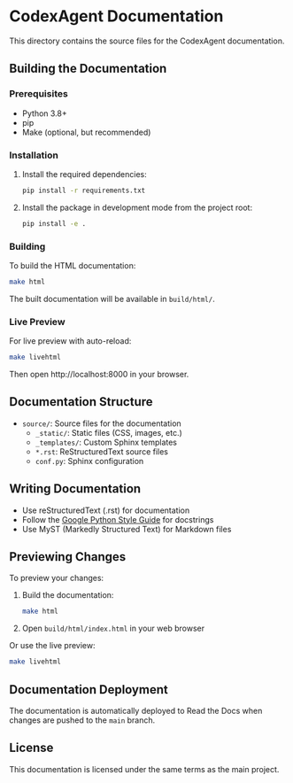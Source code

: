 # CodexAgent Documentation

This directory contains the source files for the CodexAgent documentation.

## Building the Documentation

### Prerequisites

- Python 3.8+
- pip
- Make (optional, but recommended)

### Installation

1. Install the required dependencies:

   ```bash
   pip install -r requirements.txt
   ```

2. Install the package in development mode from the project root:

   ```bash
   pip install -e .
   ```

### Building

To build the HTML documentation:

```bash
make html
```

The built documentation will be available in `build/html/`.

### Live Preview

For live preview with auto-reload:

```bash
make livehtml
```

Then open http://localhost:8000 in your browser.

## Documentation Structure

- `source/`: Source files for the documentation
  - `_static/`: Static files (CSS, images, etc.)
  - `_templates/`: Custom Sphinx templates
  - `*.rst`: ReStructuredText source files
  - `conf.py`: Sphinx configuration

## Writing Documentation

- Use reStructuredText (.rst) for documentation
- Follow the [Google Python Style Guide](https://google.github.io/styleguide/pyguide.html) for docstrings
- Use MyST (Markedly Structured Text) for Markdown files

## Previewing Changes

To preview your changes:

1. Build the documentation:
   ```bash
   make html
   ```
2. Open `build/html/index.html` in your web browser

Or use the live preview:

```bash
make livehtml
```

## Documentation Deployment

The documentation is automatically deployed to Read the Docs when changes are pushed to the `main` branch.

## License

This documentation is licensed under the same terms as the main project.
